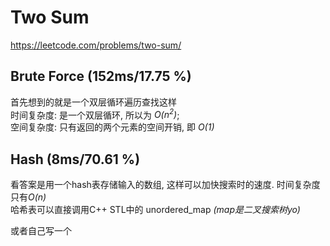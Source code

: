 # Two Sum
https://leetcode.com/problems/two-sum/  

## Brute Force (152ms/17.75 %)
首先想到的就是一个双层循环遍历查找这样  
时间复杂度: 是一个双层循环, 所以为 *O(n<sup>2</sup>)*;  
空间复杂度: 只有返回的两个元素的空间开销, 即 *O(1)*

## Hash (8ms/70.61 %)
看答案是用一个hash表存储输入的数组, 这样可以加快搜索时的速度. 时间复杂度只有*O(n)*  
哈希表可以直接调用C++ STL中的 unordered_map *(map是二叉搜索树yo)*  

或者自己写一个  
